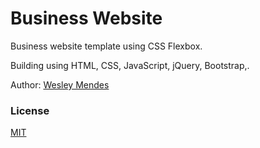 # Business Website

Business website template using CSS Flexbox. 

Building using HTML, CSS, JavaScript, jQuery, Bootstrap,.

Author: [Wesley Mendes](https://github.com/WesGtoX)

### License ###

[MIT](LICENSE)